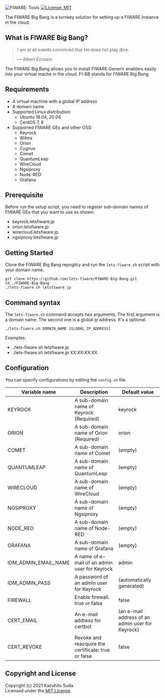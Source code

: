 ![FIWARE: Tools](https://nexus.lab.fiware.org/repository/raw/public/badges/chapters/deployment-tools.svg)
[![License: MIT](https://img.shields.io/github/license/lets-fiware/FIWARE-Big-Bang.svg)](https://opensource.org/licenses/MIT)
<br/>

The FIWARE Big Bang is a turnkey solution for setting up a FIWARE instance in the cloud.

## What is FIWARE Big Bang?

> I am at all events convinced that He does not play dice.
>
> — Albert Einstein

The FIWARE Big Bang allows you to install FIWARE Generic enablers easily into your virtual mache in the cloud.
FI-BB stands for FIWARE Big Bang.

## Requirements

-   A virtual machine with a global IP address
-   A domain name
-   Supported Linux distribution:
    -   Ubuntu 18.04, 20.04
    -   CentOS 7, 8
-   Supported FIWARE GEs and other OSS:
    -   Keyrock
    -   Wilma
    -   Orion
    -   Cygnus
    -   Comet
    -   QuantumLeap
    -   WireCloud
    -   Ngsiproxy
    -   Node-RED
    -   Grafana

## Prerequisite

Before run the setup script, you need to register sub-domain names of FIWARE GEs that you want to use as shown:

-   keyrock.letsfiware.jp
-   orion.letsfiware.jp
-   wirecloud.letsfiware.jp
-   ngsiproxy.letsfiware.jp

## Getting Started

Clone the FIWARE Big Bang repogitry and run the `lets-fiware.sh` script with your domain name.

```
git clone https://github.com/lets-fiware/FIWARE-Big-Bang.git
cd ./FIWARE-Big-Bang
./lets-fiware.sh letsfiware.jp
```

## Command syntax

The `lets-fiware.sh` command accepts two arguments. The first argument is a domain name. The second one is
a global ip address. It's a optional.

```
./lets-fiware.sh DOMAIN_NAME [GLOBAL_IP_ADDRESS]
```

Examples:

-   ./lets-fiware.sh letsfiware.jp
-   ./lets-fiware.sh letsfiware.jp XX:XX:XX:XX

## Configuration

You can specify configurations by editing the `config.sh` file.

| Variable name           | Description                                         | Default value                                    |
| ----------------------- | --------------------------------------------------- | ------------------------------------------------ |
| KEYROCK                 | A sub-domain name of Keyrock (Required)             | keyrock                                          |
| ORION                   | A sub-domain name of Orion (Required)               | orion                                            |
| COMET                   | A sub-domain name of Comet                          | (empty)                                          |
| QUANTUMLEAP             | A sub-domain name of QuantumLeap                    | (empty)                                          |
| WIRECLOUD               | A sub-domain name of WireCloud                      | (empty)                                          |
| NGSIPROXY               | A sub-domain name of Ngsiproxy                      | (empty)                                          |
| NODE\_RED               | A sub-domain name of Node-RED                       | (empty)                                          |
| GRAFANA                 | A sub-domain name of Grafana                        | (empty)                                          |
| IDM\_ADMIN\_EMAIL\_NAME | A name of e-mail of an admin user for Keyrock       | admin                                            |
| IDM\_ADMIN\_PASS        | A password of an admin user for Keyrock             | (automatically generated)                        |
| FIREWALL                | Enable firewall. true or false                      | false                                            |
| CERT\_EMAIL             | An e-mail address for certbot                       | (an e-mail address of an admin user for Keyrock) |
| CERT\_REVOKE            | Revoke and reacquire the certificate: true or false | false                                            |

## Copyright and License

Copyright (c) 2021 Kazuhito Suda<br>
Licensed under the [MIT License](./LICENSE).

